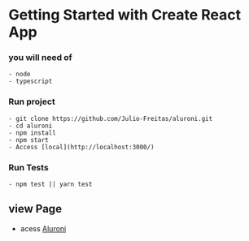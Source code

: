 # Getting Started with Create React App

### you will need of
    - node
    - typescript
 ### Run project 
    - git clone https://github.com/Julio-Freitas/aluroni.git
    - cd aluroni
    - npm install
    - npm start
    - Access [local](http://localhost:3000/)

   ### Run Tests
    - npm test || yarn test

 ## view Page 
  - acess [Aluroni](https://aluroni-blue.vercel.app/)